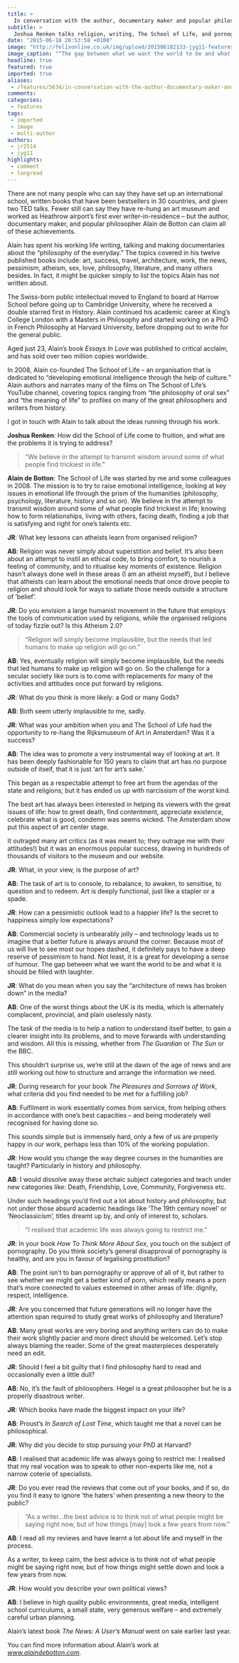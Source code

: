 ```yaml
---
title: >
  In conversation with the author, documentary maker and popular philosopher, Alain de Botton
subtitle: >
  Joshua Renken talks religion, writing, The School of Life, and pornography
date: "2015-06-18 20:53:58 +0100"
image: "http://felixonline.co.uk/img/upload/201506182133-jyg11-features-1610.jpg"
image_caption: "“The gap between what we want the world to be and what it is should be filled with laughter.” – Alain de Botton talking at a TEDx Conference in Oxford. "
headline: true
featured: true
imported: true
aliases:
 - /features/5634/in-conversation-with-the-author-documentary-maker-and-popular-philosopher-alain-de-botton
comments:
categories:
 - features
tags:
 - imported
 - image
 - multi-author
authors:
 - jr2514
 - jyg11
highlights:
 - comment
 - longread
---
```


There are not many people who can say they have set up an international school, written books that have been bestsellers in 30 countries, and given two TED talks. Fewer still can say they have re-hung an art museum and worked as Heathrow airport’s first ever writer-in-residence – but the author, documentary maker, and popular philosopher Alain de Botton can claim all of these achievements.

Alain has spent his working life writing, talking and making documentaries about the “philosophy of the everyday.” The topics covered in his twelve published books include: art, success, travel, architecture, work, the news, pessimism, atheism, sex, love, philosophy, literature, and many others besides. In fact, it might be quicker simply to list the topics Alain has not written about.

The Swiss-born public intellectual moved to England to board at Harrow School before going up to Cambridge University, where he received a double starred first in History. Alain continued his academic career at King’s College London with a Masters in Philosophy and started working on a PhD in French Philosophy at Harvard University, before dropping out to write for the general public.

Aged just 23, Alain’s book _Essays In Love_ was published to critical acclaim, and has sold over two million copies worldwide.

In 2008, Alain co-founded The School of Life – an organisation that is dedicated to “developing emotional intelligence through the help of culture.” Alain authors and narrates many of the films on The School of Life’s YouTube channel, covering topics ranging from “the philosophy of oral sex” and “the meaning of life” to profiles on many of the great philosophers and writers from history.

I got in touch with Alain to talk about the ideas running through his work.

__Joshua Renken__: How did the School of Life come to fruition, and what are the problems it is trying to address?

> "We believe in the attempt to transmit wisdom around some of what people find trickiest in life."

__Alain de Botton__: The School of Life was started by me and some colleagues in 2008. The mission is to try to raise emotional intelligence, looking at key issues in emotional life through the prism of the humanities (philosophy, psychology, literature, history and so on). We believe in the attempt to transmit wisdom around some of what people find trickiest in life; knowing how to form relationships, living with others, facing death, finding a job that is satisfying and right for one’s talents etc.

__JR__: What key lessons can atheists learn from organised religion?

__AB__: Religion was never simply about superstition and belief. It’s also been about an attempt to instil an ethical code, to bring comfort, to nourish a feeling of community, and to ritualise key moments of existence. Religion hasn’t always done well in these areas (I am an atheist myself), but I believe that atheists can learn about the emotional needs that once drove people to religion and should look for ways to satiate those needs outside a structure of ‘belief’.

__JR__: Do you envision a large humanist movement in the future that employs the tools of communication used by religions, while the organised religions of today fizzle out? Is this Atheism 2.0?

> “Religion will simply become implausible, but the needs that led humans to make up religion will go on.”

__AB__: Yes, eventually religion will simply become implausible, but the needs that led humans to make up religion will go on. So the challenge for a secular society like ours is to come with replacements for many of the activities and attitudes once put forward by religions.

__JR__: What do you think is more likely: a God or many Gods?

__AB__: Both seem utterly implausible to me, sadly.

__JR__: What was your ambition when you and The School of Life had the opportunity to re-hang the Rijksmuseum of Art in Amsterdam? Was it a success?

__AB__: The idea was to promote a very instrumental way of looking at art. It has been deeply fashionable for 150 years to claim that art has no purpose outside of itself, that it is just ‘art for art’s sake.’

This began as a respectable attempt to free art from the agendas of the state and religions; but it has ended us up with narcissism of the worst kind.

The best art has always been interested in helping its viewers with the great issues of life: how to greet death, find contentment, appreciate existence, celebrate what is good, condemn was seems wicked. The Amsterdam show put this aspect of art center stage.

It outraged many art critics (as it was meant to; they outrage me with their attitudes!) but it was an enormous popular success, drawing in hundreds of thousands of visitors to the museum and our website.

__JR__: What, in your view, is the purpose of art?

__AB__: The task of art is to console, to rebalance, to awaken, to sensitise, to question and to redeem. Art is deeply functional, just like a stapler or a spade.

__JR__: How can a pessimistic outlook lead to a happier life? Is the secret to happiness simply low expectations?

__AB__: Commercial society is unbearably jolly – and technology leads us to imagine that a better future is always around the corner. Because most of us will live to see most our hopes dashed, it definitely pays to have a deep reserve of pessimism to hand. Not least, it is a great for developing a sense of humour. The gap between what we want the world to be and what it is should be filled with laughter.

__JR__: What do you mean when you say the “architecture of news has broken down” in the media?

__AB__: One of the worst things about the UK is its media, which is alternately complacent, provincial, and plain uselessly nasty.

The task of the media is to help a nation to understand itself better, to gain a clearer insight into its problems, and to move forwards with understanding and wisdom. All this is missing, whether from _The Guardian_ or _The Sun_ or the BBC.

This shouldn’t surprise us, we’re still at the dawn of the age of news and are still working out how to structure and arrange the information we need.

__JR__: During research for your book _The Pleasures and Sorrows of Work_, what criteria did you find needed to be met for a fulfilling job?

__AB__: Fulfilment in work essentially comes from service, from helping others in accordance with one’s best capacities – and being moderately well recognised for having done so.

This sounds simple but is immensely hard, only a few of us are properly happy in our work, perhaps less than 10% of the working population.

__JR__: How would you change the way degree courses in the humanities are taught? Particularly in history and philosophy.

__AB__: I would dissolve away these archaic subject categories and teach under new categories like: Death, Friendship, Love, Community, Forgiveness etc.

Under such headings you’d find out a lot about history and philosophy, but not under those absurd academic headings like ‘The 19th century novel’ or ‘Neoclassicism’, titles dreamt up by, and only of interest to, scholars.

> "I realised that academic life was always going to restrict me."

__JR__: In your book _How To Think More About Sex_, you touch on the subject of pornography. Do you think society’s general disapproval of pornography is healthy, and are you in favour of legalising prostitution?

__AB__: The point isn’t to ban pornography or approve of all of it, but rather to see whether we might get a better kind of porn, which really means a porn that’s more connected to values esteemed in other areas of life: dignity, respect, intelligence.

__JR__: Are you concerned that future generations will no longer have the attention span required to study great works of philosophy and literature?

__AB__: Many great works are very boring and anything writers can do to make their work slightly pacier and more direct should be welcomed. Let’s stop always blaming the reader. Some of the great masterpieces desperately need an edit.

__JR__: Should I feel a bit guilty that I find philosophy hard to read and occasionally even a little dull?

__AB__: No, it’s the fault of philosophers. Hegel is a great philosopher but he is a properly disastrous writer.

__JR__: Which books have made the biggest impact on your life?

__AB__: Proust’s _In Search of Lost Time_, which taught me that a novel can be philosophical.

__JR__: Why did you decide to stop pursuing your PhD at Harvard?

__AB__: I realised that academic life was always going to restrict me: I realised that my real vocation was to speak to other non-experts like me, not a narrow coterie of specialists.

__JR__: Do you ever read the reviews that come out of your books, and if so, do you find it easy to ignore ‘the haters’ when presenting a new theory to the public?

> “As a writer...the best advice is to think not of what people might be saying right now, but of how things [may] look a few years from now.”

__AB__: I read all my reviews and have learnt a lot about life and myself in the process.

As a writer, to keep calm, the best advice is to think not of what people might be saying right now, but of how things might settle down and look a few years from now.

__JR__: How would you describe your own political views?

__AB__: I believe in high quality public environments, great media, intelligent school curriculums, a small state, very generous welfare – and extremely careful urban planning.

Alain’s latest book _The News: A User’s Manual_ went on sale earlier last year.

You can find more information about Alain’s work at _www.alaindebotton.com_.

